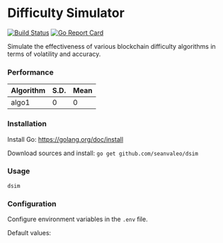# Difficulty Simulator

[![Build Status](https://github.com/seanvaleo/dsim/workflows/build/badge.svg)](https://github.com/seanvaleo/dsim/actions)
[![Go Report Card](https://goreportcard.com/badge/github.com/seanvaleo/dsim)](https://goreportcard.com/report/github.com/seanvaleo/dsim)

Simulate the effectiveness of various blockchain difficulty algorithms in terms of volatility and accuracy.


### Performance

Algorithm | S.D. | Mean
------------ | ------------ | ------------
algo1 | 0 | 0


### Installation

Install Go: https://golang.org/doc/install

Download sources and install: `go get github.com/seanvaleo/dsim`


### Usage

```
dsim
```


### Configuration

Configure environment variables in the `.env` file.

Default values:
```

```
